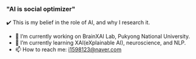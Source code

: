### "AI is social optimizer"
✔️ This is my belief in the role of AI, and why I research it.

- 🔭 I’m currently working on BrainXAI Lab, Pukyong National University.
- 🌱 I’m currently learning XAI(eXplainable AI), neuroscience, and NLP.
- 📫 How to reach me: i1598123@naver.com

<!--
**LimDoHyeon/LimDoHyeon** is a ✨ _special_ ✨ repository because its `README.md` (this file) appears on your GitHub profile.

Here are some ideas to get you started:

- 👯 I’m looking to collaborate on ...
- 🤔 I’m looking for help with ...
- 💬 Ask me about ...
- 😄 Pronouns: ...
- ⚡ Fun fact: ...
-->
